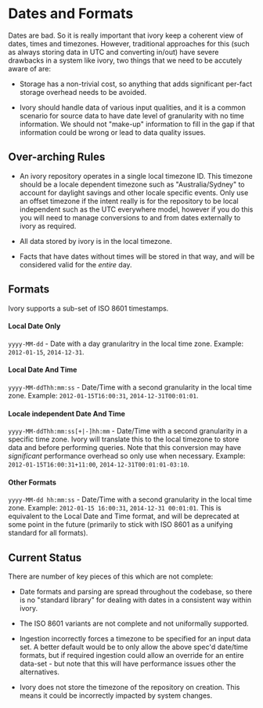 Dates and Formats
=================

Dates are bad. So it is really important that ivory keep a coherent view of
dates, times and timezones. However, traditional approaches for this (such
as always storing data in UTC and converting in/out) have severe drawbacks
in a system like ivory, two things that we need to be accutely aware of are:

 * Storage has a non-trivial cost, so anything that adds significant per-fact
   storage overhead needs to be avoided.

 * Ivory should handle data of various input qualities, and it is a common
   scenario for source data to have date level of granularity with no time
   information. We should not "make-up" information to fill in the gap if
   that information could be wrong or lead to data quality issues.


Over-arching Rules
------------------

  * An ivory repository operates in a single local timezone ID. This timezone
    should be a locale dependent timezone such as "Australia/Sydney" to account
    for daylight savings and other locale specific events. Only use an offset
    timezone if the intent really is for the repository to be local independent
    such as the UTC everywhere model, however if you do this you will need to
    manage conversions to and from dates externally to ivory as required.

  * All data stored by ivory is in the local timezone.

  * Facts that have dates without times will be stored in that way, and will
    be considered valid for the _entire_ day.


Formats
-------

Ivory supports a sub-set of ISO 8601 timestamps.

#### Local Date Only

 `yyyy-MM-dd` -
    Date with a day granularitry in the local time zone. Example: `2012-01-15`,
    `2014-12-31`.

#### Local Date And Time

 `yyyy-MM-ddThh:mm:ss` -
   Date/Time with a second granularity in the local time zone. Example:
   `2012-01-15T16:00:31`,  `2014-12-31T00:01:01`.

#### Locale independent Date And Time

 `yyyy-MM-ddThh:mm:ss[+|-]hh:mm` -
   Date/Time with a second granularity in a specific time zone. Ivory will
   translate this to the local timezone to store data and before performing
   queries. Note that this conversion may have _significant_ performance
   overhead so only use when necessary. Example: `2012-01-15T16:00:31+11:00`,
   `2014-12-31T00:01:01-03:10`.

#### Other Formats

 `yyyy-MM-dd hh:mm:ss` -
   Date/Time with a second granularity in the local time zone. Example:
   `2012-01-15 16:00:31`,  `2014-12-31 00:01:01`. This is equivalent to the
    Local Date and Time format, and will be deprecated at some point in
    the future (primarily to stick with ISO 8601 as a unifying standard
    for all formats).


Current Status
--------------

There are number of key pieces of this which are not complete:

  - Date formats and parsing are spread throughout the codebase, so
    there is no "standard library" for dealing with dates in a
    consistent way within ivory.

  - The ISO 8601 variants are not complete and not uniformally
    supported.

  - Ingestion incorrectly forces a timezone to be specified for
    an input data set. A better default would be to only allow
    the above spec'd date/time formats, but if required ingestion
    could allow an override for an entire data-set - but note that
    this will have performance issues other the alternatives.

  - Ivory does not store the timezone of the repository on creation.
    This means it could be incorrectly impacted by system changes.
